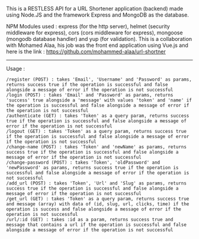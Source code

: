 This is a RESTLESS API for a URL Shortener application (backend) made using Node.JS and the framework Express and MongoDB as the database.

NPM Modules used : express (for the http server), helmet (security middleware for express), cors (cors middleware for express), mongoose (mongodb database handler) and yup (for validation).
This is a collaboration with Mohamed Alaa, his job was the front end application using Vue.js and here is the link : https://github.com/mohammed-alaa/url-shortner
_________________________________

Usage :
```
/register (POST) : takes 'Email', 'Username' and 'Password' as params, returns success true if the operation is successful and false alongside a message of error if the operation is not successful
/login (POST) : takes 'Email' and 'Password' as params, returns 'success' true alongside a 'message' with values 'token' and 'name' if the operation is successful and false alongside a message of error if the operation is not successful
/authenticate (GET) : takes 'Token' as a query param, returns success true if the operation is successful and false alongside a message of error if the operation is not successful
/logout (GET) : takes 'Token' as a query param, returns success true if the operation is successful and false alongside a message of error if the operation is not successful
/change-name (POST) : takes 'Token' and 'newName' as params, returns success true if the operation is successful and false alongside a message of error if the operation is not successful
/change-password (POST) : takes 'Token', 'oldPassword' and 'newPassword' as params, returns success true if the operation is successful and false alongside a message of error if the operation is not successful
/add_url (POST) : takes 'Token', 'Url' and 'Slug' as params, returns success true if the operation is successful and false alongside a message of error if the operation is not successful
/get_url (GET) : takes 'Token' as a query param, returns success true and message (array) with data of (id, slug, url, clicks, time) if the operation is success and false alongside a message of error if the operation is not successful
/url/:id (GET) : takes :id as a param, returns success true and message that contains a url if the operation is successful and false alongside a message of error if the operation is not successful
```
